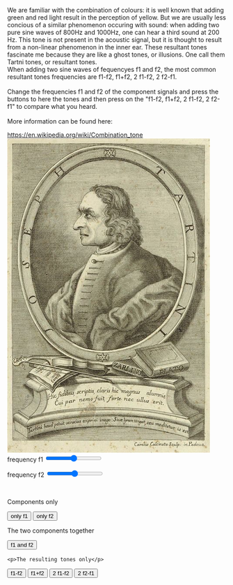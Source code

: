 

<html>
<head>
  <meta http-equiv="Content-Type" content="text/html; charset=utf-8"/>
</head>

<body>

<p>
We are familiar with the combination of colours: it is well known that adding green and red light result in the perception of yellow. But we are usually less concious of a similar phenomenon occuring with sound: when adding two pure sine waves of 800Hz and 1000Hz, one can hear a third sound at 200 Hz. This tone is not present in the acoustic signal, but it is thought to result from a non-linear phenomenon in the inner ear. These resultant tones fascinate me because they are like a ghost tones, or illusions. One call them Tartni tones, or resultant tones. 
<br/>
When adding two sine waves of fequencyes f1 and f2, the most common resultant tones frequencies are f1-f2, f1+f2, 2 f1-f2, 2 f2-f1.
<br/>
<br/>
Change the frequencies f1 and f2 of the component signals and press the buttons to here the tones and then press on the "f1-f2, f1+f2, 2 f1-f2, 2 f2-f1" to compare what you heard.
<br/>
<br/>
More information can be found here:
<br/>
</p>
<a href="https://en.wikipedia.org/wiki/Combination_tone">https://en.wikipedia.org/wiki/Combination_tone</a>
<br/>
<img src="466px-Giuseppe_Tartini.jpg">

<br/>
  frequency f1 <input type="range" id="fIn1" min="50" max="1200" oninput="show()"/><span id="fOut1"></span><br/>

  frequency f2 <input type="range" id="fIn2" min="50" max="1200" oninput="show()"/><span id="fOut2"></span><span id="vOut"></span><br/>

  <br/>


<p>Components only</p>
  <button onclick="osc1()">only f1</button>
  <button onclick="osc2()">only f2</button>
  
  <p>The two components together</p>
  <button onclick="osc12()">f1 and f2</button>
  
    <p>The resulting tones only</p>
  <button onclick="tartini1()">f1-f2</button>
  <button onclick="tartini2()">f1+f2</button>
  <button onclick="tartini3()">2 f1-f2</button>
  <button onclick="tartini4()">2 f2-f1</button>
  

  <p id="t1"></p>
  <p id="t2"></p>
  <p id="t3"></p>
  <p id="t4"></p>

  <script>
        
  audioCtx = new(window.AudioContext || window.webkitAudioContext)();

  show();
        
  function show() {
  	f1 = (document.getElementById("fIn1").value);
  	document.getElementById("fOut1").innerHTML = f1 + ' Hz';

  	f2 = (document.getElementById("fIn2").value);
  	document.getElementById("fOut2").innerHTML = f2 + ' Hz';
            
        fR1 = f1 - f2;
        fR2 = f1-(-f2);
        fR3 = 2*f2 - f1;
        fR4 = 2*f1 - f2;
        document.getElementById("t1").innerHTML = 'f1-f2 = '+ fR1 + ' Hz';
        document.getElementById("t2").innerHTML = 'f1+f2 = '+ fR2 + ' Hz';
        document.getElementById("t3").innerHTML = '2f2-f1 = '+ fR3 + ' Hz';
        document.getElementById("t4").innerHTML = '2f1-f2 = '+fR4 + ' Hz';
            
}
       
        
        
  function player (freq) {

            
  var osc = audioCtx.createOscillator();
  var gainNode = audioCtx.createGain();

  osc.connect(gainNode);
  gainNode.connect(audioCtx.destination);

  gainNode.gain.value = 0.1;
  osc.frequency.value = freq;
  osc.type = "sine";

  osc.start();

  setTimeout(
    function() {
      osc.stop();
    },
    2000
  );
  };
        

        function osc1 () {
            player (f1);
        };
        function osc2 () {
            player (f2);
        };
        
        function osc12 () {
            player (f1);
            player (f2);
        };
        
        function tartini1 () {
            player (fR1);
        };
        function tartini2 () {
            player (fR2);
        };
        function tartini3 () {
            player (fR3);
        };
        function tartini4 () {
            player (fR4);
        };
    </script>
</body>
</html>
